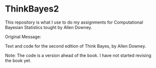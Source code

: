 ThinkBayes2
===========

This repository is what I use to do my assignments for Computational Bayesian Statistics tought by Allen Downey.



Original Message:

Text and code for the second edition of Think Bayes, by Allen Downey.

Note: The code is a version ahead of the book.  I have not started revising the book yet.
